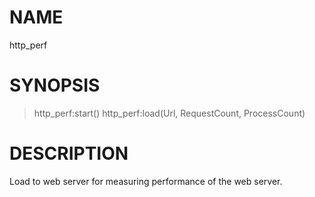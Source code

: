 NAME
====

http_perf

SYNOPSIS
========

  > http_perf:start()
  > http_perf:load(Url, RequestCount, ProcessCount)

DESCRIPTION
===========

Load to web server for measuring performance of the web server.

